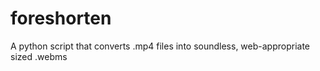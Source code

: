 # foreshorten
A python script that converts .mp4 files into soundless, web-appropriate sized .webms
